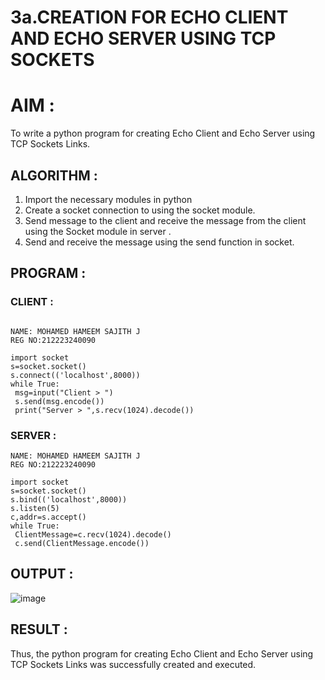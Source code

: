 # 3a.CREATION FOR ECHO CLIENT AND ECHO SERVER USING TCP SOCKETS
# AIM :
To write a python program for creating Echo Client and Echo Server using TCP
Sockets Links.
## ALGORITHM :
1. Import the necessary modules in python
2. Create a socket connection to using the socket module.
3. Send message to the client and receive the message from the client using the Socket module in
 server .
4. Send and receive the message using the send function in socket.
## PROGRAM :

### CLIENT :
```

NAME: MOHAMED HAMEEM SAJITH J
REG NO:212223240090

import socket
s=socket.socket()
s.connect(('localhost',8000))
while True:
 msg=input("Client > ")
 s.send(msg.encode())
 print("Server > ",s.recv(1024).decode())

```
### SERVER :
```
NAME: MOHAMED HAMEEM SAJITH J
REG NO:212223240090

import socket
s=socket.socket()
s.bind(('localhost',8000))
s.listen(5)
c,addr=s.accept()
while True:
 ClientMessage=c.recv(1024).decode()
 c.send(ClientMessage.encode())

```
## OUTPUT :

![image](https://github.com/user-attachments/assets/8281def7-23a4-495f-b160-76c045480fdf)

## RESULT :
Thus, the python program for creating Echo Client and Echo Server using TCP Sockets Links 
was successfully created and executed.
